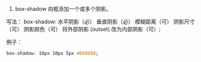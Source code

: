 
1. box-shadow 向框添加一个或多个阴影。

写法：
box-shadow: 水平阴影（必） 垂直阴影（必） 模糊距离（可） 阴影尺寸（可） 阴影颜色（可） 将外部阴影 (outset) 改为内部阴影（可）;

例子：


```css
box-shadow: 10px 10px 5px #888888;
```



